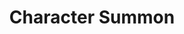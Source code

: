 ---
  id: "21631"
  fieldLayoutId: "89"
  uid: "465c2ae8-8ef7-48ad-acaa-da90aa342fac"
  enabled: "1"
  archived: "0"
  dateCreated: "2018-11-20 20:09:22"
  dateUpdated: "2019-01-28 02:47:29"
  siteSettingsId: "21631"
  slug: "command-summon"
  siteId: "1"
  uri: "patterns/web/entry/command-summon"
  enabledForSite: "1"
  sectionId: "2"
  typeId: "2"
  authorId: "1"
  postdateCreated: "2018-11-20 20:41:00"
  expirydateCreated: null
  contentId: "21626"
  title: "Character Summon"
  field_allColorsComputed: null
  field_allColorsComputedIllustration: null
  field_allColorsComputedThumbnail: null
  field_appDescription: null
  field_appDescriptionSentiment: null
  field_audio: "0"
  field_authorFaq: null
  field_bgThumbPosition: "left bottom"
  field_body: null
  field_captureSize: null
  field_categoriesRaw: "discoverability,\nnavigability,\npower user,\nreducing friction,"
  field_categoryInPlainText: null
  field_coldThumbTransform: null
  field_colorPalette: null
  field_contributorName: null
  field_contributorUrl: null
  field_coverColor: null
  field_dominantColor: null
  field_externalContributor: "0"
  field_fetchWebsiteData: null
  field_fullName: null
  field_gfycatSource: null
  field_gif: "0"
  field_gumletUrl: null
  field_gumletUrlNoPreParse: null
  field_howHelps: "<p><strong>Reducing Friction, Discoverability, Navigability, Power User</strong><br /><br />As web technologies keep evolving, the available software will become more holistic and feature-rich. Slack is just an example of the many apps that are becoming platforms that are giving its customers a wide range of features and functionality to accomplish complex workflows.<br /><br />Models like the character summoning, give platforms like Slack, the ability to extend and grow their functionality without modifying their UI and relying on existing paradigms.<br /><br />The character summoning model also serves as a user navigation method that improves the app experience, increases user productivity by reducing the friction of unpredictable UI, favors discoverability by giving users a showcase of available commands/functions and slowly turn casual users into power users that can achieve more with less within the Slack ecosystem.</p>"
  field_howWorks: "<p>Slack has rapidly become the standard communication tool for modern companies. Although conceptually Slack is a simple chat divided that organizes conversation in channels and peer to peer conversations, there's a wild and complex amount of functionality that allows its users to automate communications workflows and augment conversations.<br /><br />As part of the platform functionality, Slack provides features like connecting bots that take over certain communication tasks or push specific information into specific channels. Slack also allows to re-focus the attention of communication threads by giving its users the ability to mention other users or entire channels directly.<br /><br />Although all this functionality is a crucial feature of Slack, the app doesn't surface this features through common UI components. Instead, the app uses the core chat functionality as the primary path to access all these functions.<br /><br />If a user types the Slash (/) character, Slack will summon a special menu listing all the commands that can be invoked based on the current installation and connected apps.<br /><br />Users can learn specific commands that can rapidly trigger app specific or third-party functionality. For example, if a user types \"/away\" Slack will toggle the user's \"Away\" status.<br /><br />Slack also provides other paths to summon additional functionality like mentions. Users can type the pound sign (#) or the at sign (@) and Slack which reveal a menu with all the available channels/users and work as a search that filter downs the results as the user types. On submission, Slack will notify the selected channel or user.<br /></p>"
  field_iconColors: null
  field_iconComputedColors: null
  field_illustrationSource: null
  field_imagePathRaw: "https://s3-us-west-2.amazonaws.com/waveguideio/captures/waves/command.png"
  field_imageTextOcr: null
  field_depthArticleBody: null
  field_lpSentimentScore: null
  field_lpUrl: null
  field_mediaEmbed: "<figure><img src=\"{asset:21630:url||https://s3-us-west-2.amazonaws.com/waveguideio/captures/waves/command.png}\" alt=\"\" /></figure>"
  field_mobileId: null
  field_mobileShotSrc: null
  field_newsObject: null
  field_pageFetchJsonString: null
  field_patternSrc: "Slack"
  field_platformRaw: "Web"
  field_qualityDescription: null
  field_rawResponse: null
  field_readingDuration: null
  field_readingDurationSeconds: null
  field_readingEaseLevel: null
  field_readingEaseScore: null
  field_references: null
  field_screenshotColors: null
  field_screenshotComputedColors: null
  field_sourceFromArchive: null
  field_strategyDescription: null
  field_thumbColors: null
  field_thumbVideoUrl: null
  field_webDescription: null
  field_webTitle: null
  field_what: "<p>This is a solution found in Slack. When users type a special character within a text input, like a slash (/), a pound sign (#) (a.k.a hashtag) or an at sign (@), Slack will reveal a menu with specific functionality that allows users to invoke a command or mention a channel/person.</p>"
  root: null
  lft: null
  rgt: null
  level: null
  structureId: null
  layout: layouts/post.njk
---